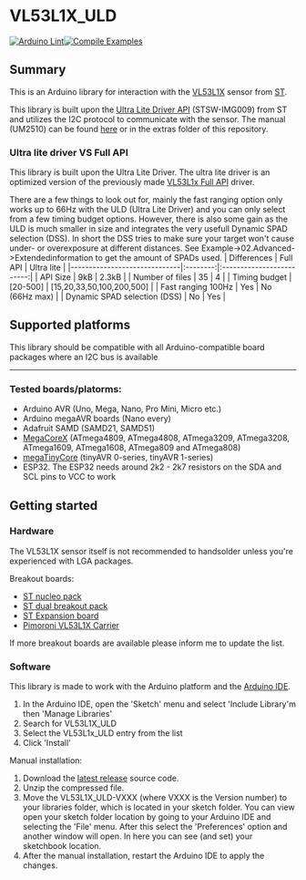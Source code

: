 # VL53L1X_ULD

[![Arduino Lint](https://github.com/rneurink/VL53L1X_ULD/actions/workflows/arduino-lint.yml/badge.svg?branch=master)](https://github.com/rneurink/VL53L1X_ULD/actions/workflows/arduino-lint.yml)[![Compile Examples](https://github.com/rneurink/VL53L1X_ULD/actions/workflows/compile-examples.yml/badge.svg?branch=master)](https://github.com/rneurink/VL53L1X_ULD/actions/workflows/compile-examples.yml)

## Summary

This is an Arduino library for interaction with the [VL53L1X](https://www.st.com/en/imaging-and-photonics-solutions/vl53l1x.html) sensor from [ST](https://www.st.com/content/st_com/en.html). 

This library is built upon the [Ultra Lite Driver API](https://www.st.com/content/st_com/en/products/embedded-software/imaging-software/stsw-img009.html) (STSW-IMG009) from ST and utilizes the I2C protocol to communicate with the sensor.
The manual (UM2510) can be found [here](https://www.st.com/resource/en/user_manual/dm00562924-a-guide-to-using-the-vl53l1x-ultra-lite-driver-stmicroelectronics.pdf) or in the extras folder of this repository.

### Ultra lite driver VS Full API
This library is built upon the Ultra Lite Driver. The ultra lite driver is an optimized version of the previously made [VL53L1x Full API](https://www.st.com/content/st_com/en/products/embedded-software/imaging-software/stsw-img007.html) driver.

There are a few things to look out for, mainly the fast ranging option only works up to 66Hz with the ULD (Ultra Lite Driver) and you can only select from a few timing budget options. However, there is also some gain as the ULD is much smaller in size and integrates the very usefull Dynamic SPAD selection (DSS). In short the DSS tries to make sure your target won't cause under- or overexposure at different distances. See Example->02.Advanced->Extendedinformation to get the amount of SPADs used.
| Differences                  | Full API |         Ultra lite        |
|------------------------------|:--------:|:-------------------------:|
| API Size                     |    9kB   |           2.3kB           |
| Number of files              |    35    |             4             |
| Timing budget                | [20-500] | [15,20,33,50,100,200,500] |
| Fast ranging 100Hz           |    Yes   |       No (66Hz max)       |
| Dynamic SPAD selection (DSS) |    No    |            Yes            |

## Supported platforms

This library should be compatible with all Arduino-compatible board packages where an I2C bus is available

---
### Tested boards/platorms:
- Arduino AVR (Uno, Mega, Nano, Pro Mini, Micro etc.)
- Arduino megaAVR boards (Nano every)
- Adafruit SAMD (SAMD21, SAMD51)
- [MegaCoreX](https://github.com/MCUdude/MegaCoreX) (ATmega4809, ATmega4808, ATmega3209, ATmega3208, ATmega1609, ATmega1608, ATmega809 and ATmega808)
- [megaTinyCore](https://github.com/SpenceKonde/megaTinyCore) (tinyAVR 0-series, tinyAVR 1-series)
- ESP32. The ESP32 needs around 2k2 - 2k7 resistors on the SDA and SCL pins to VCC to work

## Getting started
### Hardware
The VL53L1X sensor itself is not recommended to handsolder unless you're experienced with LGA packages.

Breakout boards:
* [ST nucleo pack](https://www.st.com/content/st_com/en/products/evaluation-tools/product-evaluation-tools/imaging-evaluation-boards/p-nucleo-53l1a1.html)
* [ST dual breakout pack](https://www.st.com/content/st_com/en/products/evaluation-tools/product-evaluation-tools/imaging-evaluation-boards/vl53l1x-satel.html)
* [ST Expansion board](https://www.st.com/content/st_com/en/products/evaluation-tools/product-evaluation-tools/imaging-evaluation-boards/x-nucleo-53l1a1.html)
* [Pimoroni VL53L1X Carrier](https://shop.pimoroni.com/products/vl53l1x-breakout)

If more breakout boards are available please inform me to update the list.

### Software
This library is made to work with the Arduino platform and the [Arduino IDE](https://www.arduino.cc/en/software).

1. In the Arduino IDE, open the 'Sketch' menu and select 'Include Library'm then 'Manage Libraries'
2. Search for VL53L1X_ULD
3. Select the VL53L1x_ULD entry from the list
4. Click 'Install'

Manual installation:

1. Download the [latest release](https://github.com/rneurink/VL53L1X_ULD/releases/latest) source code.
2. Unzip the compressed file.
3. Move the VL53L1X_ULD-VXXX (where VXXX is the Version number) to your libraries folder, which is located in your sketch folder. 
   You can view open your sketch folder location by going to your Arduino IDE and selecting the 'File' menu. After this select the 'Preferences' option and another window will open. In here you can see (and set) your sketchbook location.
4. After the manual installation, restart the Arduino IDE to apply the changes.
